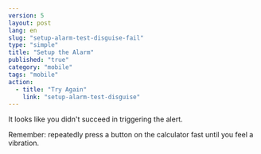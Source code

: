 ```yaml
---
version: 5
layout: post
lang: en
slug: "setup-alarm-test-disguise-fail"
type: "simple"
title: "Setup the Alarm"
published: "true"
category: "mobile"
tags: "mobile"
action: 
  - title: "Try Again"
    link: "setup-alarm-test-disguise"
---
```


It looks like you didn't succeed in triggering the alert.

Remember: repeatedly press a button on the calculator fast until you feel a vibration.
